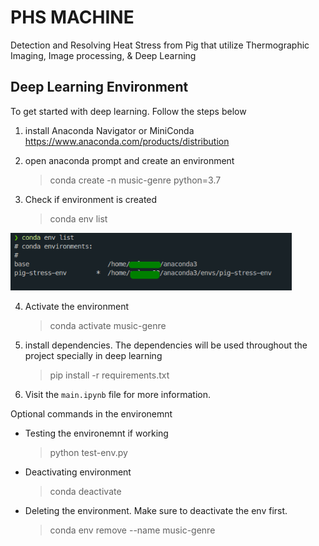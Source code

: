 # PHS MACHINE

Detection and Resolving Heat Stress from Pig that utilize Thermographic Imaging, Image processing, & Deep Learning

## Deep Learning Environment

To get started with deep learning. Follow the steps below

1. install Anaconda Navigator or MiniConda https://www.anaconda.com/products/distribution
2. open anaconda prompt and create an environment
   > conda create -n music-genre python=3.7
3. Check if environment is created

   > conda env list

  <img src='static/2022-04-26_19-36.png' width='450px' >

4. Activate the environment
   > conda activate music-genre
5. install dependencies. The dependencies will be used throughout the project specially in deep learning

   > pip install -r requirements.txt

6. Visit the `main.ipynb` file for more information.

Optional commands in the environemnt

- Testing the environemnt if working
  > python test-env.py
- Deactivating environment
  > conda deactivate
- Deleting the environment. Make sure to deactivate the env first.
  > conda env remove --name music-genre
